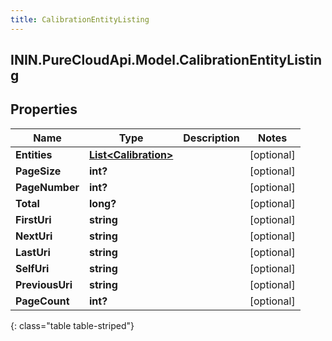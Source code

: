 ```yaml
---
title: CalibrationEntityListing
---
```

## ININ.PureCloudApi.Model.CalibrationEntityListing

## Properties

|Name | Type | Description | Notes|
|------------ | ------------- | ------------- | -------------|
| **Entities** | [**List&lt;Calibration&gt;**](Calibration.html) |  | [optional] |
| **PageSize** | **int?** |  | [optional] |
| **PageNumber** | **int?** |  | [optional] |
| **Total** | **long?** |  | [optional] |
| **FirstUri** | **string** |  | [optional] |
| **NextUri** | **string** |  | [optional] |
| **LastUri** | **string** |  | [optional] |
| **SelfUri** | **string** |  | [optional] |
| **PreviousUri** | **string** |  | [optional] |
| **PageCount** | **int?** |  | [optional] |
{: class="table table-striped"}


